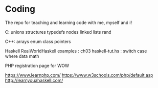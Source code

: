 # Coding
The repo for teaching and learning code with me, myself and i!

C:
unions structures typedefs nodes linked lists rand


C++:
arrays enum class pointers

Haskell
RealWorldHaskell examples : ch03
haskell-tut.hs : switch case where data math

PHP
registration page for WOW

https://www.learnphp.com/
https://www.w3schools.com/php/default.asp
http://learnyouahaskell.com/
